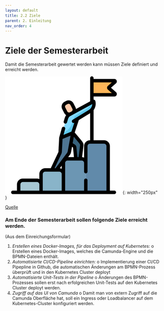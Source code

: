 ```yaml
---
layout: default
title: 2.2 Ziele
parent: 2. Einleitung
nav_order: 4
---
```


# Ziele der Semesterarbeit

Damit die Semesterarbeit gewertet werden kann müssen Ziele definiert und erreicht werden.

![Goals](../ressources/bilder/rsz_goal.png){: width="250px" }

[Quelle](../Quellenverzeichnis/index.md#goals)
### Am Ende der Semesterarbeit sollen folgende Ziele erreicht werden.

(Aus dem Einreichungsformular)

1.	*Erstellen eines Docker-Images, für das Deployment auf Kubernetes:*
    o	Erstellen eines Docker-Images, welches die Camunda-Engine und die BPMN-Dateien enthält.
2.	*Automatisierte CI/CD-Pipeline einrichten:*
    o	Implementierung einer CI/CD Pipepline in Github, die automatischen Änderungen am BPMN-Prozess überprüft und in    den Kubernetes Cluster deployt
3.	*Automatisierte Unit-Tests in der Pipeline*
    o	Änderungen des BPMN-Prozesses sollen erst nach erfolgreichen Unit-Tests auf den Kubernetes Cluster deployt werden.
4.	*Zugriff auf das UI von Camunda*
    o	Damit man von extern Zugriff auf die Camunda Oberfläche hat, soll ein Ingress oder Loadbalancer auf dem Kubernetes-Cluster konfiguriert werden.
